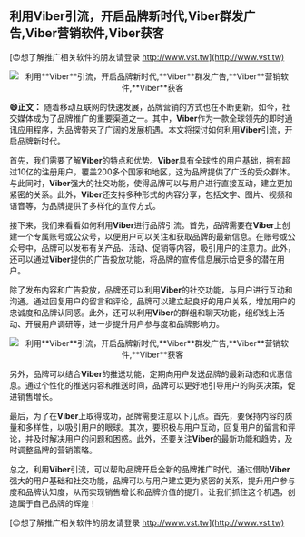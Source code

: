 ## **利用**Viber**引流，开启品牌新时代,**Viber**群发广告,**Viber**营销软件,**Viber**获客**

[😍想了解推广相关软件的朋友请登录 http://www.vst.tw](http://www.vst.tw)

 <center><img src="https://vst.tw/MP4/tuiguang/png/8.png" alt="利用**Viber**引流，开启品牌新时代,**Viber**群发广告,**Viber**营销软件,**Viber**获客"></center>

**😄正文：**
随着移动互联网的快速发展，品牌营销的方式也在不断更新。如今，社交媒体成为了品牌推广的重要渠道之一。其中，**Viber**作为一款全球领先的即时通讯应用程序，为品牌带来了广阔的发展机遇。本文将探讨如何利用**Viber**引流，开启品牌新时代。

首先，我们需要了解**Viber**的特点和优势。**Viber**具有全球性的用户基础，拥有超过10亿的注册用户，覆盖200多个国家和地区，这为品牌提供了广泛的受众群体。与此同时，**Viber**强大的社交功能，使得品牌可以与用户进行直接互动，建立更加紧密的关系。此外，**Viber**还支持多种形式的内容分享，包括文字、图片、视频和语音等，为品牌提供了多样化的宣传方式。

接下来，我们来看看如何利用**Viber**进行品牌引流。首先，品牌需要在**Viber**上创建一个专属账号或公众号，以便用户可以关注和获取品牌的最新信息。在账号或公众号中，品牌可以发布有关产品、活动、促销等内容，吸引用户的注意力。此外，还可以通过**Viber**提供的广告投放功能，将品牌的宣传信息展示给更多的潜在用户。

除了发布内容和广告投放，品牌还可以利用**Viber**的社交功能，与用户进行互动和沟通。通过回复用户的留言和评论，品牌可以建立起良好的用户关系，增加用户的忠诚度和品牌认同感。此外，还可以利用**Viber**的群组和聊天功能，组织线上活动、开展用户调研等，进一步提升用户参与度和品牌影响力。

 <center><img src="https://vst.tw/MP4/tuiguang/png/0.png" alt="利用**Viber**引流，开启品牌新时代,**Viber**群发广告,**Viber**营销软件,**Viber**获客"></center>

另外，品牌可以结合**Viber**的推送功能，定期向用户发送品牌的最新动态和优惠信息。通过个性化的推送内容和推送时间，品牌可以更好地引导用户的购买决策，促进销售增长。

最后，为了在**Viber**上取得成功，品牌需要注意以下几点。首先，要保持内容的质量和多样性，以吸引用户的眼球。其次，要积极与用户互动，回复用户的留言和评论，并及时解决用户的问题和困惑。此外，还要关注**Viber**的最新功能和趋势，及时调整品牌的营销策略。

总之，利用**Viber**引流，可以帮助品牌开启全新的品牌推广时代。通过借助**Viber**强大的用户基础和社交功能，品牌可以与用户建立更为紧密的关系，提升用户参与度和品牌认知度，从而实现销售增长和品牌价值的提升。让我们抓住这个机遇，创造属于自己品牌的辉煌！

[😍想了解推广相关软件的朋友请登录 http://www.vst.tw](http://www.vst.tw)



